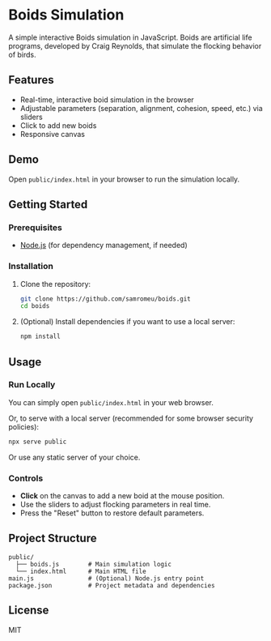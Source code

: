 # Boids Simulation

A simple interactive Boids simulation in JavaScript. Boids are artificial life programs, developed by Craig Reynolds, that simulate the flocking behavior of birds.

## Features
- Real-time, interactive boid simulation in the browser
- Adjustable parameters (separation, alignment, cohesion, speed, etc.) via sliders
- Click to add new boids
- Responsive canvas

## Demo
Open `public/index.html` in your browser to run the simulation locally.

## Getting Started

### Prerequisites
- [Node.js](https://nodejs.org/) (for dependency management, if needed)

### Installation
1. Clone the repository:
   ```sh
   git clone https://github.com/samromeu/boids.git
   cd boids
   ```
2. (Optional) Install dependencies if you want to use a local server:
   ```sh
   npm install
   ```

## Usage

### Run Locally
You can simply open `public/index.html` in your web browser.

Or, to serve with a local server (recommended for some browser security policies):
```sh
npx serve public
```
Or use any static server of your choice.

### Controls
- **Click** on the canvas to add a new boid at the mouse position.
- Use the sliders to adjust flocking parameters in real time.
- Press the "Reset" button to restore default parameters.

## Project Structure
```
public/
  ├── boids.js        # Main simulation logic
  └── index.html      # Main HTML file
main.js               # (Optional) Node.js entry point
package.json          # Project metadata and dependencies
```

## License
MIT 